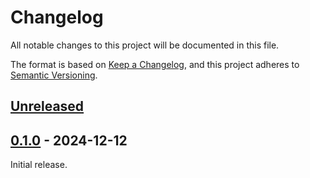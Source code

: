 # Changelog
All notable changes to this project will be documented in this file.

The format is based on [Keep a Changelog](https://keepachangelog.com/en/1.0.0/),
and this project adheres to [Semantic Versioning](https://semver.org/spec/v2.0.0.html).

## [Unreleased]

## [0.1.0] - 2024-12-12

Initial release.

[Unreleased]: https://github.com/ink-feather-org/tracing-proc-macro-ink-rs/compare/v0.1.0...HEAD
[0.1.0]: https://github.com/ink-feather-org/tracing-proc-macro-ink-rs/releases/tag/v0.1.0
